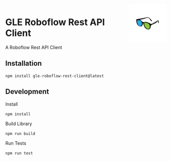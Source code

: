 <a href="/">
    <img alt="logo" src="public/images/logo-flipped.png" align="right" width="120" height="120"/>
</a>

# GLE Roboflow Rest API Client
A Roboflow Rest API Client

## Installation
```shell
npm install gle-roboflow-rest-client@latest
```

## Development
Install
```
npm install
```
Build Library
```
npm run build
```
Run Tests
```
npm run test
```